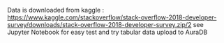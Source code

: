 Data is downloaded from kaggle :
https://www.kaggle.com/stackoverflow/stack-overflow-2018-developer-survey/downloads/stack-overflow-2018-developer-survey.zip/2
see Jupyter Notebook for easy test and try tabular data upload to AuraDB
